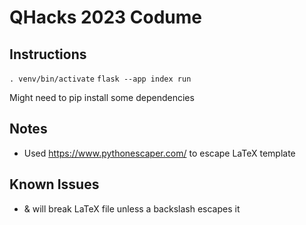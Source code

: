 # QHacks 2023 Codume
## Instructions
`. venv/bin/activate`
`flask --app index run`

Might need to pip install some dependencies

## Notes
- Used https://www.pythonescaper.com/ to escape LaTeX template

## Known Issues
- & will break LaTeX file unless a backslash escapes it
